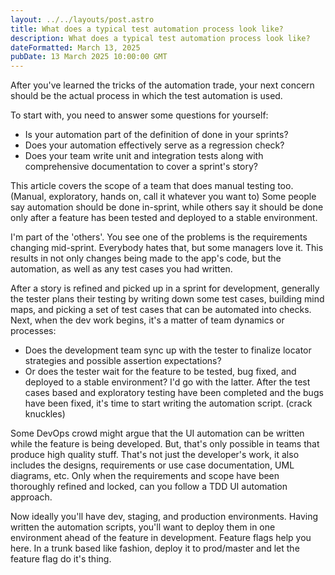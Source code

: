 ```yaml
---
layout: ../../layouts/post.astro
title: What does a typical test automation process look like?
description: What does a typical test automation process look like?
dateFormatted: March 13, 2025
pubDate: 13 March 2025 10:00:00 GMT
---
```


After you've learned the tricks of the automation trade, your next concern should be the actual process in which the test automation is used.

To start with, you need to answer some questions for yourself:
- Is your automation part of the definition of done in your sprints?
- Does your automation effectively serve as a regression check?
- Does your team write unit and integration tests along with comprehensive documentation to cover a sprint's story?

This article covers the scope of a team that does manual testing too. (Manual, exploratory, hands on, call it whatever you want to)
Some people say automation should be done in-sprint, while others say it should be done only after a feature has been tested and deployed to a stable environment. 

I'm part of the 'others'. You see one of the problems is the requirements changing mid-sprint. Everybody hates that, but some managers love it. This results in not only changes being made to the app's code, but the automation, as well as any test cases you had written.

After a story is refined and picked up in a sprint for development, generally the tester plans their testing by writing down some test cases, building mind maps, and picking a set of test cases that can be automated into checks. 
Next, when the dev work begins, it's a matter of team dynamics or processes: 
- Does the development team sync up with the tester to finalize locator strategies and possible assertion expectations?
- Or does the tester wait for the feature to be tested, bug fixed, and deployed to a stable environment?
I'd go with the latter. After the test cases based and exploratory testing have been completed and the bugs have been fixed, it's time to start writing the automation script. (crack knuckles)

Some DevOps crowd might argue that the UI automation can be written while the feature is being developed. But, that's only possible in teams that produce high quality stuff. That's not just the developer's work, it also includes the designs, requirements or use case documentation, UML diagrams, etc. Only when the requirements and scope have been thoroughly refined and locked, can you follow a TDD UI automation approach.

Now ideally you'll have dev, staging, and production environments. Having written the automation scripts, you'll want to deploy them in one environment ahead of the feature in development. Feature flags help you here. In a trunk based like fashion, deploy it to prod/master and let the feature flag do it's thing.
